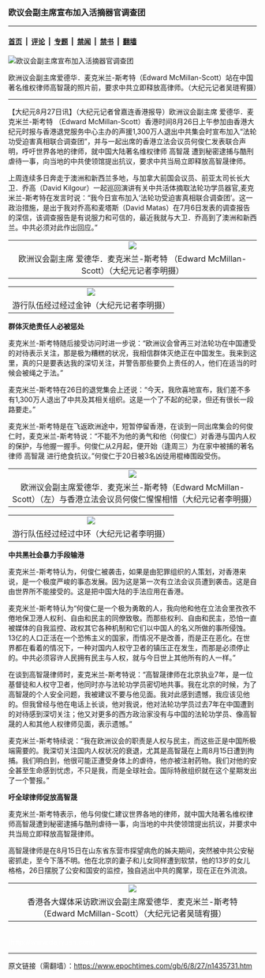 ### 欧议会副主席宣布加入活摘器官调查团

---

#### [首页](../../../..?n1435731) &nbsp;|&nbsp; [评论](../../../../../epoch-comment?n1435731) &nbsp;|&nbsp; [专题](../../../../../epoch-special?n1435731) &nbsp;|&nbsp; [禁闻](../../../../../epoch-news?n1435731) &nbsp;|&nbsp; [禁书](../../../../../books?n1435731) &nbsp;|&nbsp; [翻墙](https://github.com/gfw-breaker/nogfw/blob/master/README.md?n1435731)


<div><img alt="欧议会副主席宣布加入活摘器官调查团" class="attachment-djy_600_400 size-djy_600_400 wp-post-image" src="https://i.epochtimes.com/assets/uploads/2006/08/608270534311366-600x400.jpg"/>
<div class="caption">
 <p>
  欧洲议会副主席爱德华．麦克米兰-斯考特（Edward McMillan-Scott）站在中国著名维权律师高智晟的照片前，要求中共立即释放高律师。（大纪元记者吴琏宥摄）
 </p>
</div></div><hr/><div class="post_content" id="artbody" itemprop="articleBody">
 <!-- article content begin -->
 <p>
  【大纪元8月27日讯】（大纪元记者曾嘉连香港报导）欧洲议会副主席
  <ok href="https://www.epochtimes.com/gb/tag/%E7%88%B1%E5%BE%B7%E5%8D%8E%EF%BC%8E%E9%BA%A6%E5%85%8B%E7%B1%B3%E5%85%B0-%E6%96%AF%E8%80%83%E7%89%B9.html">
   爱德华．麦克米兰-斯考特
  </ok>
  （Edward McMillan-Scott）香港时间8月26日上午参加由香港大纪元时报与香港退党服务中心主办的声援1,300万人退出中共集会时宣布加入“法轮功受迫害真相联合调查团”，并与一起出席的香港立法会议员何俊仁发表联合声明，呼吁世界各地的律师，就中国大陆著名维权律师
  <ok href="https://www.epochtimes.com/gb/tag/%E9%AB%98%E6%99%BA%E6%99%9F.html">
   高智晟
  </ok>
  遭到秘密逮捕与酷刑虐待一事，向当地的中共使领馆提出抗议，要求中共当局立即释放高智晟律师。
 </p>
 <p>
  上周连续多日奔走于澳洲和新西兰多地，与加拿大前国会议员、前亚太司长长大卫．乔高（David Kilgour）一起巡回演讲有关中共活体摘取法轮功学员器官,麦克米兰-斯考特在发言时说：“我今日宣布加入‘法轮功受迫害真相联合调查团’。这一政治措施，是出于我对乔高和麦塔斯（David Matas）在7月6日发表的调查报告的深信，该调查报告是有说服力和可信的，最近我就与大卫．乔高到了澳洲和新西兰。中共必须对此作出回应。”
 </p>
 <p>
  <center>
  </center>
 </p>
 <table border="0" cellpadding="3" cellspacing="3" width="100%">
  <tr>
   <td align="center">
    <ok href="/i6/608270540361366.jpg">
     <img src="/i6/608270540361366--ss.jpg"/>
    </ok>
   </td>
  </tr>
  <tr>
   <td align="center">
    <span class="bn12">
     欧洲议会副主席
     <ok href="https://www.epochtimes.com/gb/tag/%E7%88%B1%E5%BE%B7%E5%8D%8E%EF%BC%8E%E9%BA%A6%E5%85%8B%E7%B1%B3%E5%85%B0-%E6%96%AF%E8%80%83%E7%89%B9.html">
      爱德华．麦克米兰-斯考特
     </ok>
     （Edward McMillan-Scott）（大纪元记者李明摄）
    </span>
   </td>
  </tr>
 </table>
 <p>
 </p>
 <p>
  <center>
  </center>
 </p>
 <table border="0" cellpadding="3" cellspacing="3" width="100%">
  <tr>
   <td align="center">
    <ok href="/i6/608270524561366.jpg">
     <img src="/i6/608270524561366--ss.jpg"/>
    </ok>
   </td>
  </tr>
  <tr>
   <td align="center">
    <span class="bn12">
     游行队伍经过经过金钟（大纪元记者李明摄）
    </span>
   </td>
  </tr>
 </table>
 <p>
 </p>
 <p>
  <b>
   群体灭绝责任人必被惩处
  </b>
 </p>
 <p>
  麦克米兰-斯考特随后接受访问时进一步说：“欧洲议会曾再三对法轮功在中国遭受的对待表示关注，那是极为糟糕的状况，我相信群体灭绝正在中国发生。我来到这里，真的只是要表达我的深切关注，并警告那些要负上责任的人，他们在适当的时候会被绳之于法。”
 </p>
 <p>
  麦克米兰-斯考特在26日的退党集会上还说：“今天，我欣喜地宣布，我们差不多有1,300万人退出了中共及其相关组织。这是一个了不起的纪录，但还有很长一段路要走。”
 </p>
 <p>
  麦克米兰-斯考特是在飞返欧洲途中，短暂停留香港，在谈到一同出席集会的何俊仁时，麦克米兰-斯考特说：“不能不为他的勇气和他（何俊仁）对香港与国内人权的保护，与他握一握手。何俊仁从2月起，便开始（逢周三）为在家中被捕的著名律师
  <ok href="https://www.epochtimes.com/gb/tag/%E9%AB%98%E6%99%BA%E6%99%9F.html">
   高智晟
  </ok>
  进行绝食抗议。”何俊仁于20日被3名凶徒用棍棒围殴受伤。
 </p>
 <p>
  <center>
  </center>
 </p>
 <table border="0" cellpadding="3" cellspacing="3" width="100%">
  <tr>
   <td align="center">
    <ok href="/i6/608270513151366.jpg">
     <img src="/i6/608270513151366--ss.jpg"/>
    </ok>
   </td>
  </tr>
  <tr>
   <td align="center">
    <span class="bn12">
     欧洲议会副主席爱德华．麦克米兰-斯考特（Edward McMillan-Scott）（左）与香港立法会议员何俊仁惺惺相惜（大纪元记者李明摄）
    </span>
   </td>
  </tr>
 </table>
 <p>
 </p>
 <p>
  <center>
  </center>
 </p>
 <table border="0" cellpadding="3" cellspacing="3" width="100%">
  <tr>
   <td align="center">
    <ok href="/i6/608270509391366.jpg">
     <img src="/i6/608270509391366--ss.jpg"/>
    </ok>
   </td>
  </tr>
  <tr>
   <td align="center">
    <span class="bn12">
     游行队伍经过经过中环（大纪元记者李明摄）
    </span>
   </td>
  </tr>
 </table>
 <p>
 </p>
 <p>
  <b>
   中共黑社会暴力手段输港
  </b>
 </p>
 <p>
  麦克米兰-斯考特认为，何俊仁被袭击，如果是由犯罪组织的人策划，对香港来说，是一个极度严峻的事态发展。因为这是第一次有立法会议员遭到袭击。这是自由世界所不能接受的。这是把中国大陆的手法应用在香港。
 </p>
 <p>
  麦克米兰-斯考特认为“何俊仁是一个极为勇敢的人，我向他和他在立法会里孜孜不倦地保卫港人权利、自由和民主的同僚致敬。而那些权利、自由和民主，恐怕一直被媒体的自我监控、政权其它各种机制和它们以中国人的名义所做的事所侵蚀。13亿的人口正活在一个恐怖主义的国家，而情况不是改善，而是正在恶化。在世界都在看着的情况下，一种对国内人权守卫者的镇压正在发生，而那是必须停止的。中共必须容许人民拥有民主与人权，就与今日世上其他所有的人一样。”
 </p>
 <p>
  在谈到高智晟律师时，麦克米兰-斯考特说：“高智晟律师在北京执业7年，是一位基督徒和人权守卫者，他同时亦与法轮功学员密切地共事。我在北京的时候，为了高智晟的个人安全问题，我被建议不要与他见面。我对此感到遗憾，我应该见他的。但我曾经与他在电话上长谈，他对我说，他对法轮功学员过去7年在中国遭到的对待感到深切关注；他又对更多的西方政治家没有与中国的法轮功学员、像高智晟的人和其他人权律师见面，表示遗憾。”
 </p>
 <p>
  麦克米兰-斯考特续说：“我在欧洲议会的职责是人权与民主，而这些正是中国所极端需要的。我深切关注国内人权状况的衰退，尤其是高智晟在上周8月15日遭到拘捕。我们明白到，他很可能正遭受身体上的虐待，他亦被注射药物。我们对他的安全甚至生命感到忧虑，不只是我，而是全球社会。国际特赦组织就在这个星期发出了一个警报。”
 </p>
 <p>
  <b>
   吁全球律师促放高智晟
  </b>
 </p>
 <p>
  麦克米兰-斯考特表示，他与何俊仁建议世界各地的律师，就中国大陆著名维权律师高智晟遭到秘密逮捕与酷刑虐待一事，向当地的中共使领馆提出抗议，并要求中共当局立即释放高智晟律师。
 </p>
 <p>
  高智晟律师是在8月15日在山东省东营市探望病危的姊夫期间，突然被中共公安秘密抓走，至今下落不明。他在北京的妻子和儿女同样遭到软禁，他的13岁的女儿格格，26日摆脱了公安和国安的监控，独自逃出中共的魔掌，现在正在外流浪。
 </p>
 <p>
  <center>
  </center>
 </p>
 <table border="0" cellpadding="3" cellspacing="3" width="100%">
  <tr>
   <td align="center">
    <ok href="/i6/608270506401366.jpg">
     <img src="/i6/608270506401366--ss.jpg"/>
    </ok>
   </td>
  </tr>
  <tr>
   <td align="center">
    <span class="bn12">
     香港各大媒体采访欧洲议会副主席爱德华．麦克米兰-斯考特（Edward McMillan-Scott）（大纪元记者吴琏宥摄）
    </span>
   </td>
  </tr>
 </table>
 <p>
  <br/>
  <font color="#ffffff">
   (http://www.dajiyuan.com)
  </font>
 </p>
 <!-- article content end -->
 <div id="below_article_ad">
 </div>
</div>


---

原文链接（需翻墙）：https://www.epochtimes.com/gb/6/8/27/n1435731.htm